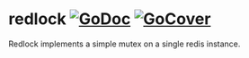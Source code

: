 # redlock [![GoDoc](https://godoc.org/github.com/gpitfield/redlock?status.svg)](https://godoc.org/github.com/gpitfield/redlock) [![GoCover](http://gocover.io/_badge/github.com/gpitfield/redlock)](http://gocover.io/github.com/gpitfield/redlock)


Redlock implements a simple mutex on a single redis instance.
